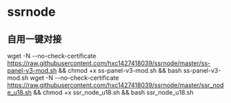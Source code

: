 # ssrnode
##  自用一键对接
wget -N --no-check-certificate https://raw.githubusercontent.com/hxc1427418039/ssrnode/master/ss-panel-v3-mod.sh && chmod +x ss-panel-v3-mod.sh && bash ss-panel-v3-mod.sh
wget -N --no-check-certificate https://raw.githubusercontent.com/hxc1427418039/ssrnode/master/ssr_node_u18.sh && chmod +x ssr_node_u18.sh && bash ssr_node_u18.sh
